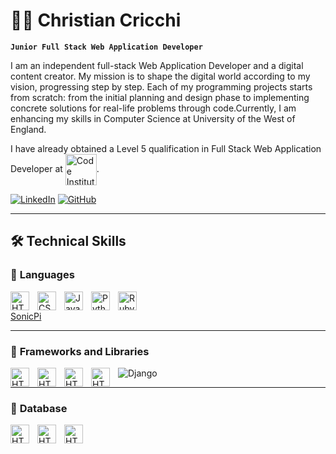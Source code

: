 # 👨‍💻 Christian Cricchi

**`Junior Full Stack Web Application Developer`**

I am an independent full-stack Web Application Developer and a digital content creator. My mission is to shape the digital world according to my vision, progressing step by step. 
Each of my programming projects starts from scratch: from the initial planning and design phase to implementing concrete solutions for real-life problems through code.Currently, I am enhancing my skills in Computer Science at University of the West of England. 

I have already obtained a Level 5 qualification in Full Stack Web Application Developer at 
<a href="https://codeinstitute.net/ie/"><img align="center" alt="Code Institute Logo" height="50" width="50" src="https://avatars.githubusercontent.com/u/16867170?s=200&v=4" target="_blank" rel="noreferrer noopener"></a>.

<p align="left">
  
[![LinkedIn](https://img.shields.io/badge/LinkedIn-0077B5?style=for-the-badge&logo=linkedin&logoColor=white)](https://www.linkedin.com/in/christian-cricchi-9a185075/)
[![GitHub](https://img.shields.io/badge/GitHub-100000?style=for-the-badge&logo=github&logoColor=white)](https://github.com/ChristianCricchi?tab=repositories)

</p>

---

## 🛠️ Technical Skills

### 🧰 **Languages**


<img align="left" alt="HTML" width="30px" style="padding-right:10px;" src="https://cdn.jsdelivr.net/gh/devicons/devicon/icons/html5/html5-plain.svg" />
<img align="left" alt="CSS" width="30px" style="padding-right:10px;" src="https://cdn.jsdelivr.net/gh/devicons/devicon/icons/css3/css3-plain.svg" />
<img align="left" alt="JavaScript" width="30px" style="padding-right:10px;" src="https://cdn.jsdelivr.net/gh/devicons/devicon/icons/javascript/javascript-plain.svg" />
<img align="left" alt="Python" width="30px" style="padding-right:10px;" src="https://cdn.jsdelivr.net/gh/devicons/devicon/icons/python/python-plain.svg" />
<img align="left" alt="Ruby" width="30px" style="padding-right:10px;" <img src="https://cdn.jsdelivr.net/gh/devicons/devicon@latest/icons/ruby/ruby-plain.svg" />

<br />

[SonicPi](https://sonic-pi.net)

---

### 🧰 **Frameworks and Libraries**

<img align="left" alt="HTML" width="30px" style="padding-right:10px;" src="https://cdn.jsdelivr.net/gh/devicons/devicon@latest/icons/flask/flask-original.svg" />
<img align="left" alt="HTML" width="30px" style="padding-right:10px;" src="https://cdn.jsdelivr.net/gh/devicons/devicon@latest/icons/bootstrap/bootstrap-original.svg" />
<img align="left" alt="HTML" width="30px" style="padding-right:10px;" src="https://cdn.jsdelivr.net/gh/devicons/devicon@latest/icons/react/react-original.svg" />
<img align="left" alt="HTML" width="30px" style="padding-right:10px;" src="https://cdn.jsdelivr.net/gh/devicons/devicon@latest/icons/jquery/jquery-original.svg" />

![Django](https://img.shields.io/badge/Django-092E20?style=for-the-badge&logo=django&logoColor=green)       
          
---

### 🧰 **Database**

<img align="left" alt="HTML" width="30px" style="padding-right:10px;" src="https://cdn.jsdelivr.net/gh/devicons/devicon@latest/icons/postgresql/postgresql-original.svg" />
<img align="left" alt="HTML" width="30px" style="padding-right:10px;" src="https://cdn.jsdelivr.net/gh/devicons/devicon@latest/icons/mysql/mysql-original.svg" />
<img align="left" alt="HTML" width="30px" style="padding-right:10px;" src="https://cdn.jsdelivr.net/gh/devicons/devicon@latest/icons/mongodb/mongodb-original.svg" />
          
          
        
          
          


